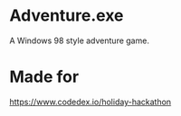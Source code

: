 # Adventure.exe

A Windows 98 style adventure game.

# Made for

https://www.codedex.io/holiday-hackathon
